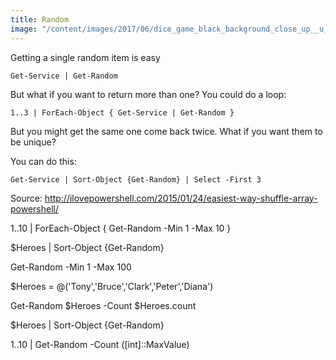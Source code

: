 ```yaml
---
title: Random
image: "/content/images/2017/06/dice_game_black_background_close_up__u_2560x1600.jpg"
---
```

Getting a single random item is easy

    Get-Service | Get-Random

But what if you want to return more than one? You could do a loop: 

    1..3 | ForEach-Object { Get-Service | Get-Random }

But you might get the same one come back twice. What if you want them to be unique?

You can do this:

    Get-Service | Sort-Object {Get-Random} | Select -First 3

Source: http://ilovepowershell.com/2015/01/24/easiest-way-shuffle-array-powershell/

1..10 | ForEach-Object { Get-Random -Min 1 -Max 10 }

$Heroes | Sort-Object {Get-Random}

Get-Random -Min 1 -Max 100


$Heroes = @('Tony','Bruce','Clark','Peter','Diana')

Get-Random $Heroes -Count $Heroes.count

$Heroes | Sort-Object {Get-Random}



1..10 | Get-Random -Count ([int]::MaxValue)